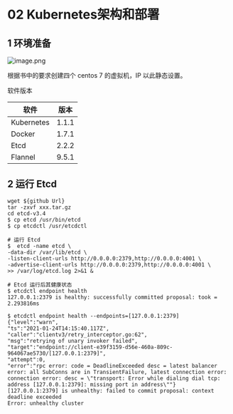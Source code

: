# 02 Kubernetes架构和部署

## 1 环境准备

![image.png](http://ww1.sinaimg.cn/large/006rAlqhgy1gmz0os0i91j30jq0imacj.jpg)

根据书中的要求创建四个 centos 7 的虚拟机，IP 以此静态设置。

软件版本

| 软件       | 版本  |
| ---------- | ----- |
| Kubernetes | 1.1.1 |
| Docker     | 1.7.1 |
| Etcd       | 2.2.2 |
| Flannel    | 9.5.1 |

 

## 2 运行 Etcd

```shell
wget ${github Url}
tar -zxvf xxx.tar.gz
cd etcd-v3.4
$ cp etcd /usr/bin/etcd
$ cp etcdctl /usr/etcdctl

# 运行 Etcd
$  etcd -name etcd \ 
-data-dir /var/lib/etcd \
-listen-client-urls http://0.0.0.0:2379,http://0.0.0.0:4001 \
-advertise-client-urls http://0.0.0.0:2379,http://0.0.0.0:4001 \
>> /var/log/etcd.log 2>&1 &

# Etcd 运行后其健康状态
$ etcdctl endpoint health
127.0.0.1:2379 is healthy: successfully committed proposal: took = 2.293816ms

$ etcdctl endpoint health --endpoints=[127.0.0.1:2379]
{"level":"warn",
"ts":"2021-01-24T14:15:40.117Z",
"caller":"clientv3/retry_interceptor.go:62",
"msg":"retrying of unary invoker failed",
"target":"endpoint://client-e39f3159-d56e-460a-809c-964067ae5730/[127.0.0.1:2379]",
"attempt":0,
"error":"rpc error: code = DeadlineExceeded desc = latest balancer error: all SubConns are in TransientFailure, latest connection error: connection error: desc = \"transport: Error while dialing dial tcp: address [127.0.0.1:2379]: missing port in address\""}
[127.0.0.1:2379] is unhealthy: failed to commit proposal: context deadline exceeded
Error: unhealthy cluster
```


